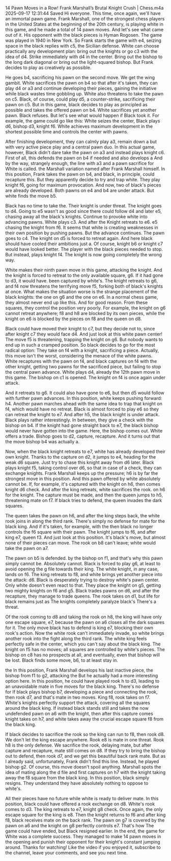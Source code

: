 14 Pawn Moves in a Row! Frank Marshall’s Brutal Knight Crush | Chess.m4a
2025-09-17 12:31:44
Saved
Hi everyone. This time, once again, we'll have an immortal pawn game. Frank Marshall, one of the strongest chess players in the United States at the beginning of the 20th century, is playing white in this game, and he made a total of 14 pawn moves. And let's see what came out of it. His opponent with the black pieces is Hyman Rogosen. The game was played in 1940 in New York. So Frank starts the game with e4, seizing space in the black replies with c5, the Sicilian defense. White can choose practically any development plan: bring out the knights or go c3 with the idea of d4. Strike immediately with d4 in the center. Bring out the bishop to the long dark diagonal or bring out the light-squared bishop. But Frank decides to play as creatively as possible.

He goes b4, sacrificing his pawn on the second move. We get the wing gambit. White sacrifices the pawn on b4 so that after it's taken, they can play d4 or a3 and continue developing their pieces, gaining the initiative while black wastes time gobbling up. White also threatens to take the pawn on c5. Black, of course, could play d5, a counter-strike, sacrificing their pawn on c5. But in this game, black decides to play as principled as possible and takes the offered pawn on b4. White sacrifices yet another pawn. Black refuses. But let's see what would happen if Black took it. For example, the game could go like this: White seizes the center, Black plays d6, bishop d3, knight f6. White achieves maximum development in the shortest possible time and controls the center with pawns.

After finishing development, they can calmly play a3, remain down a but with very active piece play and a central pawn duo. In this actual game, however, Black didn't dare take the pawn on a3 and instead plays knight c6. First of all, this defends the pawn on b4 if needed and also develops a And by the way, strangely enough, the line with a3 and a pawn sacrifice for White is called. the Marshall variation named after Frank Marshall himself. In this position, Frank takes the pawn on b4, and black, in principle, could recapture this. But they apparently decide to try and trap white. They play knight f6, going for maximum provocation. And now, two of black's pieces are already developed. Both pawns on e4 and b4 are under attack. But white finds the move b5.

Black has no time to take the. Their knight is under threat. The knight goes to d4. Going to e5 wasn't as good since there could follow d4 and later e5, chasing away all the black's knights. Continue to provoke white into advancing pawns. White plays c3. And after the Knight retreats to e6. e5 chasing the knight from f6. It seems that white is creating weaknesses in their own position by pushing pawns. But the advance continues. The pawn goes to c4. The knight on d5 is forced to retreat again. And here black should have cooled their ambitions just a. Of course, knight b6 or knight c7 would have looked better. The player with the black pieces needed to stop. But instead, plays knight f4. The knight is now going completely the wrong way.

White makes their ninth pawn move in this game, attacking the knight. And the knight is forced to retreat to the only available square, g6. If it had gone to d3, it would have. been captured by white's. The knight retreats to g6, and f4 now threatens the terrifying move f5, forking both of black's knights at once. What makes the situation worse is the strange placement of the black knights: the one on g6 and the one on e6. In a normal chess game, they almost never end up like this. And for good reason. From these squares, they control the position very poorly. For example, the knight on g6 cannot retreat anywhere; f8 and h8 are blocked by its own pieces, while the knight on e6 is blocked by the pieces on f8 and the queen on d8.

Black could have moved their knight to c7, but they decide not to, since after knight c7 they would face d4. And just look at this white pawn center! The move f5 is threatening, trapping the knight on g6. But nobody wants to end up in such a cramped position. So black decides to go for the most radical option: They take on f4 with a knight, sacrificing a piece. Actually, this move isn't the worst, considering the menace of the white pawns. White recaptures with the pawn on f4, and black captures on f4 with the other knight, getting two pawns for the sacrificed piece, but failing to stop the central pawn advance. White plays d4, already the 12th pawn move in this game. The bishop on c1 is opened. The knight on f4 is once again under attack.

And it retreats to g6. It could also have gone to e6, but then d5 would follow with further pawn advances. In this position, white keeps pushing forward: h4. Another pawn marches ahead with the same idea to trap that knight on f4, which would have no retreat. Black is almost forced to play e6 so they can retreat the knight to e7. And after h5, the black knight is under attack. Black plays rather interestingly. In between, they give a check with the bishop on b4. If the knight had gone straight back to e7, the black bishop would never have gotten into the game. Here, the bishop comes out. White offers a trade. Bishop goes to d2, capture, recapture. And it turns out that the move bishop b4 was actually a.

Now, when the black knight retreats to e7, white has already developed their own knight. Thanks to the capture on d2, it jumps to e4, heading for the weak d6 square. Just try to chase this knight away from d6 later. Black plays knight f5, taking control over d6, so that in case of a check, they can exchange knights. Frank Marshall keeps up the pressure; h6 is by far the strongest move in this position. And this pawn offered by white absolutely cannot be. If, for example, it's captured with the knight on h6, then comes knight d6 check. And after the king retreats, white sacrifices the rook. on h6 for the knight. The capture must be made, and then the queen jumps to h5, threatening mate on f7. If black tries to defend, the queen invades the dark squares.

The queen takes the pawn on h6, and after the king steps back, the white rook joins in along the third rank. There's simply no defense for mate for the black king. And if it's taken, for example, with the then black no longer controls the f6 square with their pawn. The knight jumps to f6, and after king e7, queen f3. And just look at this position. It's black's move, but almost none of their pieces can move. The rook on b8 can't leave; white would take the pawn on a7.

The pawn on b5 is defended. by the bishop on f1, and that's why this pawn simply cannot be. Absolutely cannot. Black is forced to play g6, at least to avoid opening the g file towards their king. The white knight, in any case, lands on f6. The king retreats to f8, and white brings yet another piece into the attack: d6. Black is desperately trying to destroy white's pawn center. Only white doesn't even react to that. They place the knight on g5, getting two mighty knights on f6 and g5. Black trades pawns on d6, and after the recapture, they manage to trade queens. The rook takes on d1, but life for black remains just as The knights completely paralyze black's There's a threat.

Of the rook coming to d8 and taking the rook on h8, the king will have only one escape square, e7, because the pawn on a6 closes all the dark squares for it. The only move black has to defend is king e7, blocking their own rook's action. Now the white rook can't immediately invade, so white brings another rook into the fight along the third rank. The white king feels perfectly safe in the center, which you can't say about the black king. The knight on f5 has no moves; all squares are controlled by white's pieces. The bishop on c8 has no prospects at all, and eventually, even that bishop will be lost. Black finds some move, b6, to at least stay in.

the In this position, Frank Marshall develops his last inactive piece, the bishop from f1 to g2, attacking the But he actually had a more interesting option here. In this position, he could have played rook h to d3, leading to an unavoidable mate in five moves for the black king. There's no defense for If black plays bishop b7, developing a piece and connecting the rook, then rook d7, and that's mate in two moves. King f8, rook takes on f7. White's knights perfectly support the attack, covering all the squares around the black king. If instead black stands still and takes the now undefended pawn on a6 with the knight, then after this capture comes knight takes on h7, and white takes away the crucial escape square f8 from the black king.

If black decides to sacrifice the rook so the king can run to f8, then rook d8. We don't let the king escape anywhere. Rook e8 is mate in one threat. Rook h8 is the only defense. We sacrifice the rook, delaying mate, but after capture and recapture, mate still comes on d8. If they try to bring the bishop out to defend, then rook d7, and we get this beautiful back rank mate. But as I already said, unfortunately, Frank didn't find this line. Instead, he played bishop g2. Of course, this move doesn't spoil anything. Marshall spots the idea of mating along the d file and first captures on h7 with the knight taking away the f8 square from the black king. In this position, black simply resigns. They understand they have absolutely nothing to oppose to white's.

All their pieces have no future while white is ready to deliver mate. In this position, black could have offered a rook exchange on d8. White's rook comes to d3. The king retreats to e7, knight g8 check. Once again, the only escape square for the king is e8. Then the knight returns to f6 and after king f8, black receives mate on the back rank. The pawn on g7 is covered by the pawn on a6 and the knight on g8 perfectly controls e7. That's how The game could have ended, but Black resigned earlier. In the end, the game for White was a complete success. They managed to make 14 pawn moves in the opening and punish their opponent for their knight's constant jumping around. Thanks for watching! Like the video if you enjoyed it, subscribe to the channel, leave your comments, and see you next time.